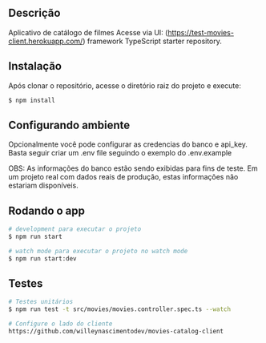 ## Descrição

Aplicativo de catálogo de filmes
Acesse via UI: 
(https://test-movies-client.herokuapp.com/) framework TypeScript starter repository.

## Instalação

Após clonar o repositório, acesse o diretório raiz do projeto e execute:

```bash
$ npm install
```

## Configurando ambiente

Opcionalmente você pode configurar as credencias do banco e api_key. 
Basta seguir criar um .env file seguindo o exemplo do .env.example

OBS: As informações do banco estão sendo exibidas para fins de teste. Em um projeto real com dados reais de produção, estas informações não estariam disponíveis.

## Rodando o app

```bash
# development para executar o projeto
$ npm run start

# watch mode para executar o projeto no watch mode
$ npm run start:dev

```

## Testes

```bash
# Testes unitários
$ npm run test -t src/movies/movies.controller.spec.ts --watch

# Configure o lado do cliente
https://github.com/willeynascimentodev/movies-catalog-client

```

